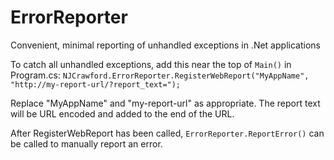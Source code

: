 # ErrorReporter
Convenient, minimal reporting of unhandled exceptions in .Net applications

To catch all unhandled exceptions, add this near the top of `Main()` in Program.cs:
`NJCrawford.ErrorReporter.RegisterWebReport("MyAppName", "http://my-report-url/?report_text=");`

Replace "MyAppName" and "my-report-url" as appropriate. The report text will be URL encoded and added to the end of the URL.

After RegisterWebReport has been called, `ErrorReporter.ReportError()` can be called to manually report an error.
